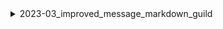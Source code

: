 <details>
<summary>2023-03_improved_message_markdown_guild</summary>

## Filter: Guild member count range
```css
None: 0 - 10000
```

</details>
